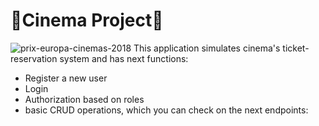 ﻿# :ticket:Cinema Project:ticket:
![prix-europa-cinemas-2018](https://user-images.githubusercontent.com/99022808/184299838-fded81cc-38a6-46f5-8065-9a70d46a495e.jpeg)
This application simulates cinema's ticket-reservation system and has next functions:
* Register a new user
* Login
* Authorization based on roles
* basic CRUD operations, which you can check on the next endpoints:

